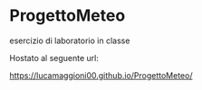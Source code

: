 # ProgettoMeteo
 esercizio di laboratorio in classe
 
 Hostato al seguente url:
 
 https://lucamaggioni00.github.io/ProgettoMeteo/
